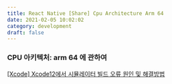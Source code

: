 ```yaml
---
title: React Native [Share] Cpu Architecture Arm 64
date: 2021-02-05 10:02:02
category: development
draft: false
---
```


### CPU 아키텍처: arm 64 에 관하여

[[Xcode] Xcode12에서 시뮬레이터 빌드 오류 원인 및 해결방법](https://jusung.github.io/Xcode12-Build-Error/)
